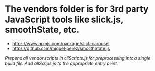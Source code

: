 # The vendors folder is for 3rd party JavaScript tools like slick.js, smoothState, etc.

- https://www.npmjs.com/package/slick-carousel
- https://github.com/miguel-perez/smoothState.js

_Prepend all vendor scripts in allScripts.js for preprocessing into a single build file. Add allScrips.js to the appropriate entry point._
